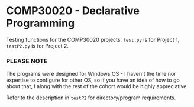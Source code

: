 # COMP30020 - Declarative Programming

Testing functions for the COMP30020 projects. `test.py` is for Project 1, `testP2.py` is for Project 2.

### PLEASE NOTE
The programs were designed for Windows OS - I haven't the time nor expertise to configure for other OS, so if you have an idea of how to go about that, I along with the rest of the cohort would be highly appreciative.

Refer to the description in `testP2` for directory/program requirements.
